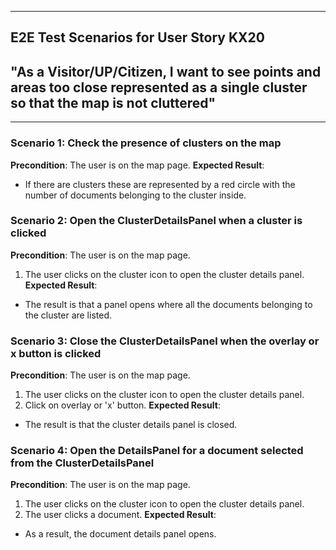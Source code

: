 
---

## **E2E Test Scenarios for User Story KX20**

## "As a **Visitor/UP/Citizen**, I want to see points and areas too close represented as a single cluster so that the map is not cluttered"

---

### **Scenario 1**: Check the presence of clusters on the map

**Precondition**: The user is on the map page. 
**Expected Result**:  
- If there are clusters these are represented by a red circle with the number of documents belonging to the cluster inside.

### **Scenario 2**: Open the ClusterDetailsPanel when a cluster is clicked

**Precondition**: The user is on the map page.
1. The user clicks on the cluster icon to open the cluster details panel.  
**Expected Result**:  
- The result is that a panel opens where all the documents belonging to the cluster are listed.

### **Scenario 3**: Close the ClusterDetailsPanel when the overlay or x button is clicked

**Precondition**: The user is on the map page.
1. The user clicks on the cluster icon to open the cluster details panel. 
2. Click on overlay or 'x' button.
**Expected Result**:  
- The result is that the cluster details panel is closed.

### **Scenario 4**: Open the DetailsPanel for a document selected from the ClusterDetailsPanel

**Precondition**: The user is on the map page.
1. The user clicks on the cluster icon to open the cluster details panel. 
2. The user clicks a document.
**Expected Result**:
- As a result, the document details panel opens.